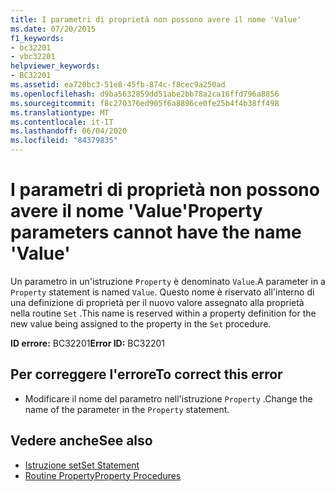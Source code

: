 ```yaml
---
title: I parametri di proprietà non possono avere il nome 'Value'
ms.date: 07/20/2015
f1_keywords:
- bc32201
- vbc32201
helpviewer_keywords:
- BC32201
ms.assetid: ea720bc3-51e8-45fb-874c-f8cec9a250ad
ms.openlocfilehash: d9ba5632859dd51abe2bb78a2ca16ffd796a8856
ms.sourcegitcommit: f8c270376ed905f6a8896ce0fe25b4f4b38ff498
ms.translationtype: MT
ms.contentlocale: it-IT
ms.lasthandoff: 06/04/2020
ms.locfileid: "84379835"
---
```

# <a name="property-parameters-cannot-have-the-name-value"></a><span data-ttu-id="b2839-102">I parametri di proprietà non possono avere il nome 'Value'</span><span class="sxs-lookup"><span data-stu-id="b2839-102">Property parameters cannot have the name 'Value'</span></span>
<span data-ttu-id="b2839-103">Un parametro in un'istruzione `Property` è denominato `Value`.</span><span class="sxs-lookup"><span data-stu-id="b2839-103">A parameter in a `Property` statement is named `Value`.</span></span> <span data-ttu-id="b2839-104">Questo nome è riservato all'interno di una definizione di proprietà per il nuovo valore assegnato alla proprietà nella routine `Set` .</span><span class="sxs-lookup"><span data-stu-id="b2839-104">This name is reserved within a property definition for the new value being assigned to the property in the `Set` procedure.</span></span>  
  
 <span data-ttu-id="b2839-105">**ID errore:** BC32201</span><span class="sxs-lookup"><span data-stu-id="b2839-105">**Error ID:** BC32201</span></span>  
  
## <a name="to-correct-this-error"></a><span data-ttu-id="b2839-106">Per correggere l'errore</span><span class="sxs-lookup"><span data-stu-id="b2839-106">To correct this error</span></span>  
  
- <span data-ttu-id="b2839-107">Modificare il nome del parametro nell'istruzione `Property` .</span><span class="sxs-lookup"><span data-stu-id="b2839-107">Change the name of the parameter in the `Property` statement.</span></span>  
  
## <a name="see-also"></a><span data-ttu-id="b2839-108">Vedere anche</span><span class="sxs-lookup"><span data-stu-id="b2839-108">See also</span></span>

- [<span data-ttu-id="b2839-109">Istruzione set</span><span class="sxs-lookup"><span data-stu-id="b2839-109">Set Statement</span></span>](../language-reference/statements/set-statement.md)
- [<span data-ttu-id="b2839-110">Routine Property</span><span class="sxs-lookup"><span data-stu-id="b2839-110">Property Procedures</span></span>](../programming-guide/language-features/procedures/property-procedures.md)
